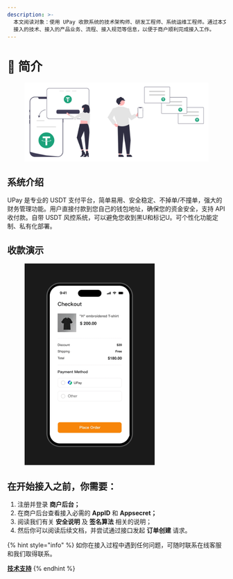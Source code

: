 ```yaml
---
description: >-
  本文阅读对象：使用 UPay 收款系统的技术架构师、研发工程师、系统运维工程师。通过本文档，商户可了解 UPay
  接入的技术、接入的产品业务、流程、接入规范等信息，以便于商户顺利完成接入工作。
---
```


# 👋 简介



<figure><img src=".gitbook/assets/upay.ink (1).png" alt=""><figcaption></figcaption></figure>

## 系统介绍

UPay 是专业的 USDT 支付平台，简单易用、安全稳定、不掉单/不撞单，强大的财务管理功能。用户直接付款到您自己的钱包地址，确保您的资金安全，支持 API 收付款。自带 USDT 风控系统，可以避免您收到黑U和标记U。可个性化功能定制、私有化部署。



## 收款演示

<div align="left">

<figure><img src=".gitbook/assets/UPay-2.gif" alt="" width="300"><figcaption></figcaption></figure>

</div>



## 在开始接入之前，你需要：

1. 注册并登录 **商户后台；**
2. 在商户后台查看接入必需的 **AppID** 和 **Appsecret；**
3. 阅读我们有关 **安全说明** 及 **签名算法** 相关的说明；
4. 然后你可以阅读后续文档，并尝试通过接口发起 **订单创建** 请求。



{% hint style="info" %}
如你在接入过程中遇到任何问题，可随时联系在线客服和我们取得联系。

[**技术支持**](https://t.me/UPay\_ink)
{% endhint %}

